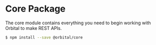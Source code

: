 # Core Package
The core module contains everything you need to begin working with Orbital to make REST APIs.

```sh
$ npm install --save @orbital/core
```